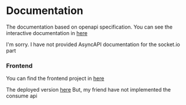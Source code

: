 # Documentation
The documentation based on openapi specification.
You can see the interactive documentation in [here](https://mina-curhat-api.herokuapp.com/api/docs)

I'm sorry. I have not provided AsyncAPI documentation for the socket.io part

### Frontend
You can find the frontend project in [here](https://github.com/Zulfaabam/mina-app)

The deployed version [here](https://mina-app.vercel.app/)
But, my friend have not implemented the consume api
